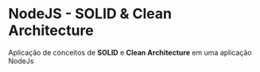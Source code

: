 # NodeJS - SOLID & Clean Architecture

Aplicação de conceitos de **SOLID** e **Clean Architecture** em uma aplicação NodeJs